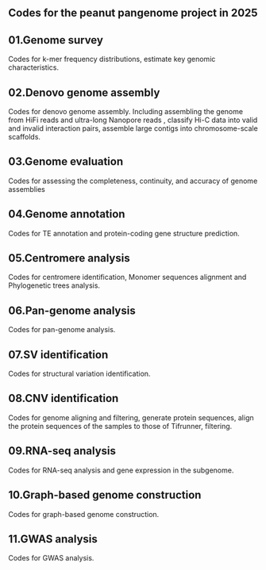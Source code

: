 Codes for the peanut pangenome project in 2025
-
01.Genome survey
-
Codes for k-mer frequency distributions, estimate key genomic characteristics.

02.Denovo genome assembly
-
Codes for denovo genome assembly. Including assembling the genome from HiFi reads and ultra-long Nanopore reads , classify Hi-C data into valid and invalid interaction pairs, assemble large contigs into chromosome-scale scaffolds.

03.Genome evaluation
-
Codes for assessing the completeness, continuity, and accuracy of genome assemblies

04.Genome annotation
-
Codes for TE annotation and protein-coding gene structure prediction.

05.Centromere analysis
-
Codes for centromere identification, Monomer sequences alignment and Phylogenetic trees analysis.

06.Pan-genome analysis
-
Codes for pan-genome analysis.

07.SV identification
-
Codes for structural variation identification.

08.CNV identification
-
Codes for genome aligning and filtering, generate protein sequences, align the protein sequences of the samples to those of Tifrunner, filtering.

09.RNA-seq analysis
-
Codes for RNA-seq analysis and gene expression in the subgenome.

10.Graph-based genome construction
-
Codes for graph-based genome construction.

11.GWAS analysis
-
Codes for GWAS analysis.



